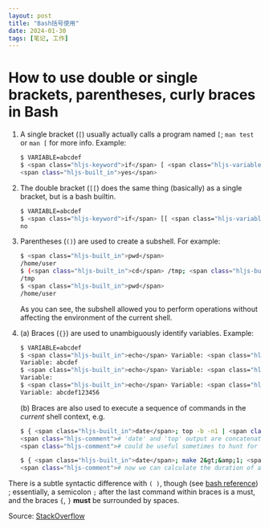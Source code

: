 ```yaml
---
layout: post
title: "Bash括号使用"
date: 2024-01-30
tags: [笔记, 工作]
---
```


# How to use double or single brackets, parentheses, curly braces in Bash

1.  A single bracket (`[`) usually actually calls a program named `[`; `man test` or `man [` for more info. Example:
    
    ```bash
    $ VARIABLE=abcdef
    $ <span class="hljs-keyword">if</span> [ <span class="hljs-variable">$VARIABLE</span> == abcdef ] ; <span class="hljs-keyword">then</span> <span class="hljs-built_in">echo</span> <span class="hljs-built_in">yes</span> ; <span class="hljs-keyword">else</span> <span class="hljs-built_in">echo</span> no ; <span class="hljs-keyword">fi</span>
    <span class="hljs-built_in">yes</span>
    ```
    
2.  The double bracket (`[[`) does the same thing (basically) as a single bracket, but is a bash builtin.
    
    ```bash
    $ VARIABLE=abcdef
    $ <span class="hljs-keyword">if</span> [[ <span class="hljs-variable">$VARIABLE</span> == 123456 ]] ; <span class="hljs-keyword">then</span> <span class="hljs-built_in">echo</span> <span class="hljs-built_in">yes</span> ; <span class="hljs-keyword">else</span> <span class="hljs-built_in">echo</span> no ; <span class="hljs-keyword">fi</span>
    no
    ```
    
3.  Parentheses (`()`) are used to create a subshell. For example:
    
    ```bash
    $ <span class="hljs-built_in">pwd</span>
    /home/user 
    $ (<span class="hljs-built_in">cd</span> /tmp; <span class="hljs-built_in">pwd</span>)
    /tmp
    $ <span class="hljs-built_in">pwd</span>
    /home/user
    ```
    
    As you can see, the subshell allowed you to perform operations without affecting the environment of the current shell.
    
4.  (a) Braces (`{}`) are used to unambiguously identify variables. Example:
    
    ```bash
    $ VARIABLE=abcdef
    $ <span class="hljs-built_in">echo</span> Variable: <span class="hljs-variable">$VARIABLE</span>
    Variable: abcdef
    $ <span class="hljs-built_in">echo</span> Variable: <span class="hljs-variable">$VARIABLE123456</span>
    Variable:
    $ <span class="hljs-built_in">echo</span> Variable: <span class="hljs-variable">${VARIABLE}</span>123456
    Variable: abcdef123456
    ```
    
    (b) Braces are also used to execute a sequence of commands in the _current_ shell context, e.g.
    
    ```bash
    $ { <span class="hljs-built_in">date</span>; top -b -n1 | <span class="hljs-built_in">head</span> ; } &gt;logfile 
    <span class="hljs-comment"># 'date' and 'top' output are concatenated, </span>
    <span class="hljs-comment"># could be useful sometimes to hunt for a top loader )</span>
    
    $ { <span class="hljs-built_in">date</span>; make 2&gt;&amp;1; <span class="hljs-built_in">date</span>; } | <span class="hljs-built_in">tee</span> logfile
    <span class="hljs-comment"># now we can calculate the duration of a build from the logfile</span>
    ```
    

There is a subtle syntactic difference with `( )`, though (see [bash reference](https://www.gnu.org/savannah-checkouts/gnu/bash/manual/bash.html#Command-Grouping)) ; essentially, a semicolon `;` after the last command within braces is a must, and the braces `{`, `}` **must** be surrounded by spaces.


Source: [StackOverflow](https://stackoverflow.com/questions/2188199/how-to-use-double-or-single-brackets-parentheses-curly-braces/2188223#2188223)